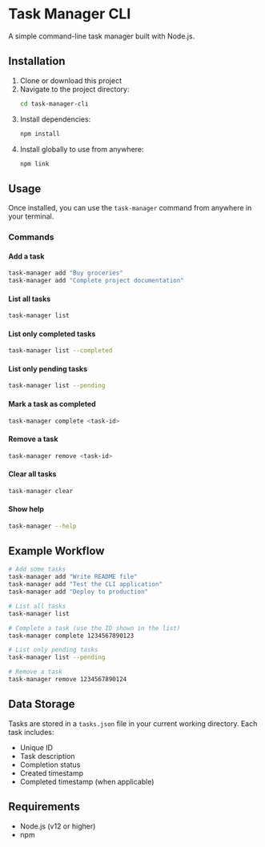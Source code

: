 # Task Manager CLI

A simple command-line task manager built with Node.js.

## Installation

1. Clone or download this project
2. Navigate to the project directory:
   ```bash
   cd task-manager-cli
   ```
3. Install dependencies:
   ```bash
   npm install
   ```
4. Install globally to use from anywhere:
   ```bash
   npm link
   ```

## Usage

Once installed, you can use the `task-manager` command from anywhere in your terminal.

### Commands

#### Add a task
```bash
task-manager add "Buy groceries"
task-manager add "Complete project documentation"
```

#### List all tasks
```bash
task-manager list
```

#### List only completed tasks
```bash
task-manager list --completed
```

#### List only pending tasks
```bash
task-manager list --pending
```

#### Mark a task as completed
```bash
task-manager complete <task-id>
```

#### Remove a task
```bash
task-manager remove <task-id>
```

#### Clear all tasks
```bash
task-manager clear
```

#### Show help
```bash
task-manager --help
```

## Example Workflow

```bash
# Add some tasks
task-manager add "Write README file"
task-manager add "Test the CLI application"
task-manager add "Deploy to production"

# List all tasks
task-manager list

# Complete a task (use the ID shown in the list)
task-manager complete 1234567890123

# List only pending tasks
task-manager list --pending

# Remove a task
task-manager remove 1234567890124
```

## Data Storage

Tasks are stored in a `tasks.json` file in your current working directory. Each task includes:
- Unique ID
- Task description
- Completion status
- Created timestamp
- Completed timestamp (when applicable)

## Requirements

- Node.js (v12 or higher)
- npm